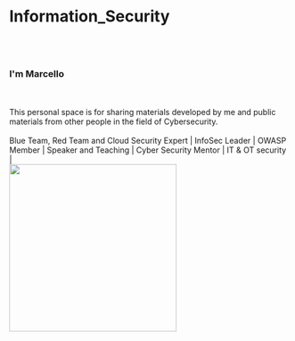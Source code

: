 # Information_Security
<br>
</br>

### I'm Marcello
<br>
</br>
This personal space is for sharing materials developed by me and public materials from other people in the field of Cybersecurity.
<br>
</br>
Blue Team, Red Team and Cloud Security Expert | InfoSec Leader | OWASP Member | Speaker and Teaching | Cyber Security Mentor | IT & OT security |
<br>
<img src="https://giphy.com/gifs/world-attacks-snapshot-ELham0Mveox9e" width="300">
</br>

